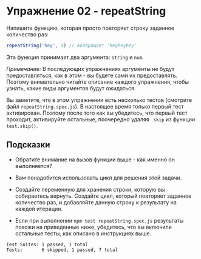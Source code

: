 # Упражнение 02 - repeatString

Напишите функцию, которая просто повторяет строку заданное количество раз:

```javascript
repeatString('hey', 3) // возвращает 'heyheyhey'
```

Эта функция принимает два аргумента: `string` и `num`.

*Примечание:* В последующих упражнениях аргументы не будут предоставляться, как в этом - вы будете сами их предоставлять. Поэтому внимательно читайте описание каждого упражнения, чтобы узнать, какие виды аргументов будут ожидаться.

Вы заметите, что в этом упражнении есть несколько тестов (смотрите файл `repeatString.spec.js`). В настоящее время только первый тест активирован. Поэтому после того как вы убедитесь, что первый тест проходит, активируйте остальные, поочередно удаляя `.skip` из функции `test.skip()`.

## Подсказки

- Обратите внимание на вызов функции выше - как именно он выполняется?

- Вам понадобится использовать цикл для решения этой задачи.

- Создайте переменную для хранения строки, которую вы собираетесь вернуть. Создайте цикл, который повторяет заданное количество раз, и добавляйте данную строку к результату на каждой итерации.

- Если при выполнении `npm test repeatString.spec.js` результаты похожи на приведенные ниже, убедитесь, что вы включили остальные тесты, как описано в инструкциях выше.

```
Test Suites: 1 passed, 1 total
Tests:       6 skipped, 1 passed, 7 total
```